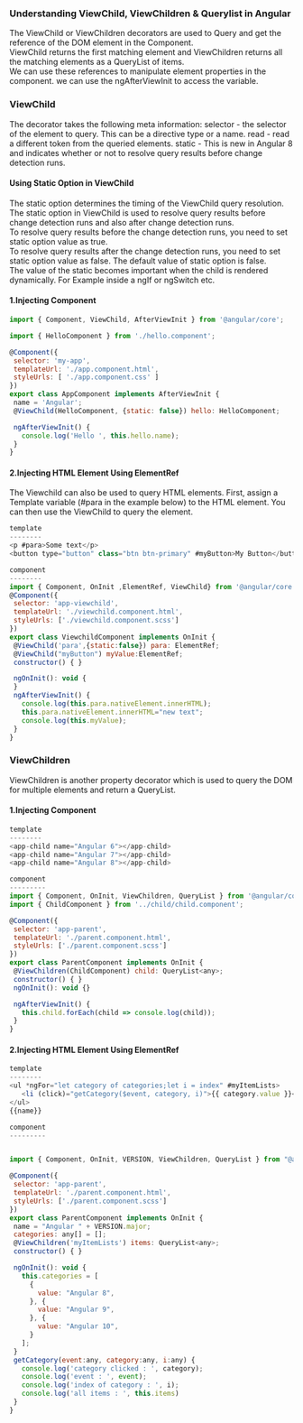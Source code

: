 ### Understanding ViewChild, ViewChildren & Querylist in Angular
The ViewChild or ViewChildren decorators are used to Query and get the reference of the DOM element in the Component.                 
ViewChild returns the first matching element and ViewChildren returns all the matching elements as a QueryList of items.             
We can use these references to manipulate element properties in the component.
 we can use the ngAfterViewInit to access the  variable.
### ViewChild

 The decorator takes the following meta information:
 selector - the selector of the element to query. This can be a directive type or a name.
 read - read a different token from the queried elements.
 static - This is new in Angular 8 and indicates whether or not to resolve query results before change detection runs.
 
 
 #### Using Static Option in ViewChild
 The static option determines the timing of the ViewChild query resolution.          
 The static option in ViewChild is used to resolve query results before change detection runs and also after change detection runs.           
 To resolve query results before the change detection runs, you need to set static option value as true.            
 To resolve query results after the change detection runs, you need to set static option value as false. The default value of static option is false.            
 The value of the static becomes important when the child is rendered dynamically. For Example inside a ngIf or ngSwitch etc.              
 
 #### 1.Injecting Component
 ```Javascript
 import { Component, ViewChild, AfterViewInit } from '@angular/core';

import { HelloComponent } from './hello.component';

@Component({
  selector: 'my-app',
  templateUrl: './app.component.html',
  styleUrls: [ './app.component.css' ]
})
export class AppComponent implements AfterViewInit {
  name = 'Angular';
  @ViewChild(HelloComponent, {static: false}) hello: HelloComponent;

  ngAfterViewInit() {
    console.log('Hello ', this.hello.name); 
  }
}
 ```
 

 #### 2.Injecting HTML Element Using ElementRef 
The Viewchild can also be used to query HTML elements.
First, assign a Template variable (#para in the example below) to the HTML element. You can then use the ViewChild to query the element.
 ```Javascript
 template
 --------
<p #para>Some text</p>
<button type="button" class="btn btn-primary" #myButton>My Button</button> 
 
 component
 --------
 import { Component, OnInit ,ElementRef, ViewChild} from '@angular/core';
@Component({
  selector: 'app-viewchild',
  templateUrl: './viewchild.component.html',
  styleUrls: ['./viewchild.component.scss']
})
export class ViewchildComponent implements OnInit {
  @ViewChild('para',{static:false}) para: ElementRef;
  @ViewChild("myButton") myValue:ElementRef; 
  constructor() { }

  ngOnInit(): void {
  }
  ngAfterViewInit() {
    console.log(this.para.nativeElement.innerHTML);
    this.para.nativeElement.innerHTML="new text";
    console.log(this.myValue);  
  }
}
 ```
 
 ### ViewChildren         
ViewChildren is another property decorator which is used to query the DOM for multiple elements and return a QueryList.      
 
  #### 1.Injecting Component
 ```Javascript
 template
 --------
 <app-child name="Angular 6"></app-child>
 <app-child name="Angular 7"></app-child>
 <app-child name="Angular 8"></app-child>

component
---------
import { Component, OnInit, ViewChildren, QueryList } from '@angular/core';
import { ChildComponent } from '../child/child.component';

@Component({
  selector: 'app-parent',
  templateUrl: './parent.component.html',
  styleUrls: ['./parent.component.scss']
})
export class ParentComponent implements OnInit {
  @ViewChildren(ChildComponent) child: QueryList<any>;
  constructor() { }
  ngOnInit(): void {}

  ngAfterViewInit() {
    this.child.forEach(child => console.log(child));
  }
}
```

 #### 2.Injecting HTML Element Using ElementRef 
 ```Javascript
 template
 --------
<ul *ngFor="let category of categories;let i = index" #myItemLists>
    <li (click)="getCategory($event, category, i)">{{ category.value }}</li>
</ul>
{{name}}

component
---------


import { Component, OnInit, VERSION, ViewChildren, QueryList } from "@angular/core";

@Component({
  selector: 'app-parent',
  templateUrl: './parent.component.html',
  styleUrls: ['./parent.component.scss']
})
export class ParentComponent implements OnInit {
  name = "Angular " + VERSION.major;
  categories: any[] = [];
  @ViewChildren('myItemLists') items: QueryList<any>;
  constructor() { }

  ngOnInit(): void {
    this.categories = [
      {
        value: "Angular 8",
      }, {
        value: "Angular 9",
      }, {
        value: "Angular 10",
      }
    ];
  }
  getCategory(event:any, category:any, i:any) {
    console.log('category clicked : ', category);
    console.log('event : ', event);
    console.log('index of category : ', i);
    console.log('all items : ', this.items)
  }
}
```
 
 
